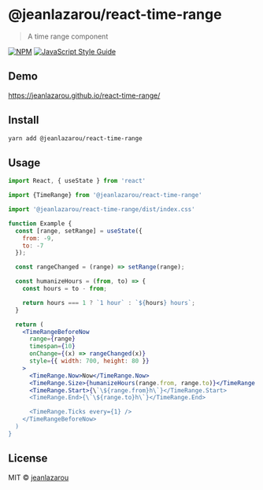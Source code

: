 # @jeanlazarou/react-time-range

> A time range component

[![NPM](https://img.shields.io/npm/v/@jeanlazarou/react-time-range.svg)](https://www.npmjs.com/package/@jeanlazarou/react-time-range) [![JavaScript Style Guide](https://img.shields.io/badge/code_style-standard-brightgreen.svg)](https://standardjs.com)

## Demo

https://jeanlazarou.github.io/react-time-range/

## Install

```bash
yarn add @jeanlazarou/react-time-range
```

## Usage

```jsx
import React, { useState } from 'react'

import {TimeRange} from '@jeanlazarou/react-time-range'

import '@jeanlazarou/react-time-range/dist/index.css'

function Example {
  const [range, setRange] = useState({
    from: -9,
    to: -7
  });

  const rangeChanged = (range) => setRange(range);

  const humanizeHours = (from, to) => {
    const hours = to - from;

    return hours === 1 ? `1 hour` : `${hours} hours`;
  }

  return (
    <TimeRangeBeforeNow
      range={range}
      timespan={10}
      onChange={(x) => rangeChanged(x)}
      style={{ width: 700, height: 80 }}
    >
      <TimeRange.Now>Now</TimeRange.Now>
      <TimeRange.Size>{humanizeHours(range.from, range.to)}</TimeRange.Size>
      <TimeRange.Start>{\`\${range.from}h\`}</TimeRange.Start>
      <TimeRange.End>{\`\${range.to}h\`}</TimeRange.End>

      <TimeRange.Ticks every={1} />
    </TimeRangeBeforeNow>
  )
}
```

## License

MIT © [jeanlazarou](https://github.com/jeanlazarou)
